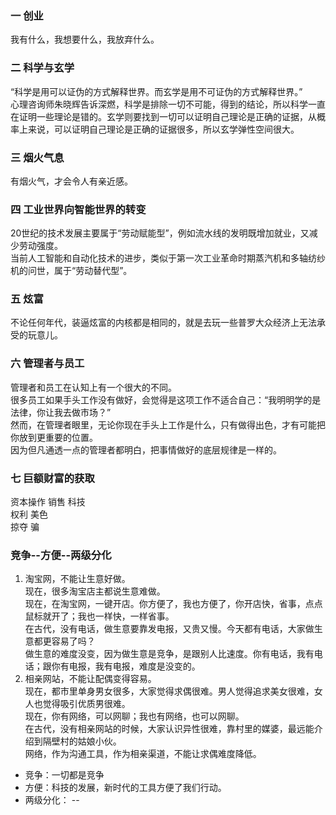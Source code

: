 ### 一 创业
我有什么，我想要什么，我放弃什么。

### 二 科学与玄学  
“科学是用可以证伪的方式解释世界。而玄学是用不可证伪的方式解释世界。”    
心理咨询师朱晓辉告诉深燃，科学是排除一切不可能，得到的结论，所以科学一直在证明一些理论是错的。玄学则要找到一切可以证明自己理论是正确的证据，从概率上来说，可以证明自己理论是正确的证据很多，所以玄学弹性空间很大。

### 三 烟火气息  
有烟火气，才会令人有亲近感。

### 四 工业世界向智能世界的转变  
20世纪的技术发展主要属于“劳动赋能型”，例如流水线的发明既增加就业，又减少劳动强度。  
当前人工智能和自动化技术的进步，类似于第一次工业革命时期蒸汽机和多轴纺纱机的问世，属于“劳动替代型”。

### 五 炫富  
不论任何年代，装逼炫富的内核都是相同的，就是去玩一些普罗大众经济上无法承受的玩意儿。

### 六 管理者与员工
管理者和员工在认知上有一个很大的不同。  
很多员工如果手头工作没有做好，会觉得是这项工作不适合自己：“我明明学的是法律，你让我去做市场？”  
然而，在管理者眼里，无论你现在手头上工作是什么，只有做得出色，才有可能把你放到更重要的位置。  
因为但凡通透一点的管理者都明白，把事情做好的底层规律是一样的。  

### 七 巨额财富的获取 
资本操作 销售  科技   
权利 美色  
掠夺 骗

### 竞争--方便--两级分化
1. 淘宝网，不能让生意好做。  
现在，很多淘宝店主都说生意难做。  
现在，在淘宝网，一键开店。你方便了，我也方便了，你开店快，省事，点点鼠标就开了；我也一样快，一样省事。   
在古代，没有电话，做生意要靠发电报，又贵又慢。今天都有电话，大家做生意都更容易了吗？  
做生意的难度没变，因为做生意是竞争，是跟别人比速度。你有电话，我有电话；跟你有电报，我有电报，难度是没变的。  
2. 相亲网站，不能让配偶变得容易。  
现在，都市里单身男女很多，大家觉得求偶很难。男人觉得追求美女很难，女人也觉得吸引优质男很难。  
现在，你有网络，可以网聊；我也有网络，也可以网聊。  
在古代，没有相亲网站的时候，大家认识异性很难，靠村里的媒婆，最远能介绍到隔壁村的姑娘小伙。  
网络，作为沟通工具，作为相亲渠道，不能让求偶难度降低。  
- 竞争：一切都是竞争  
- 方便：科技的发展，新时代的工具方便了我们行动。
- 两级分化： --
